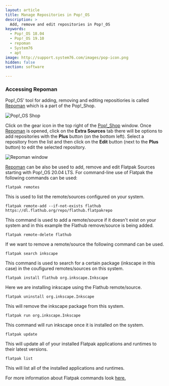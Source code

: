 ```yaml
---
layout: article
title: Manage Repositories in Pop!_OS
description: >
  Add, remove and edit repositories in Pop!_OS
keywords:
  - Pop!_OS 18.04
  - Pop!_OS 19.10
  - repoman
  - System76
  - apt
image: http://support.system76.com/images/pop-icon.png
hidden: false
section: software

---
```


### Accessing Repoman

Pop!_OS' tool for adding, removing and editing repositiories is called <u>Repoman</u> which is a part of the Pop!_Shop.

![Pop!_OS Shop](/images/manage-repos/Pop!_Shop-button.png)

Click on the gear icon in the top right of the <u>Pop!_Shop</u> window. Once <u>Repoman</u> is opened, click on the **Extra Sources** tab there will be options to add repositories with the **Plus** button (on the bottom left). Select a repository from the list and then click on the **Edit** button (next to the **Plus** button) to edit the selected repository.

![Repoman window](/images/manage-repos/Repoman-Flatpak.png)

<u>Repoman</u> can be also be used to add, remove and edit Flatpak Sources starting with Pop!_OS 20.04 LTS. For command-line use of Flatpak the following commands can be used:

```
flatpak remotes
```

This is used to list the remote/sources configured on your system.

```
flatpak remote-add --if-not-exists flathub https://dl.flathub.org/repo/flathub.flatpakrepo
```

This command is used to add a remote/source if it doesn't exist on your system and in this example the Flathub remove/source is being added. 

```
flatpak remote-delete flathub
```

If we want to remove a remote/source the following command can be used.

```
flatpak search inkscape
```

This command is used to search for a certain package (inkscape in this case) in the coufigured remotes/sources on this system.

```
flatpak install flathub org.inkscape.Inkscape
```

Here we are installing inkscape using the Flathub remote/source.

```
flatpak uninstall org.inkscape.Inkscape
```

This will remove the inkscape package from this system.

```
flatpak run org.inkscape.Inkscape
```

This command will run inkscape once it is installed on the system.

```
flatpak update
```

This will update all of your installed Flatpak applications and runtimes to their latest versions.

```
flatpak list
```

This will list all of the installed applications and runtimes.

For more information about Flatpak commands look [here.](https://docs.flatpak.org/en/latest/using-flatpak.html)
